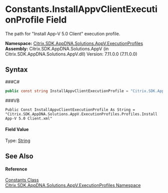 # Constants.InstallAppvClientExecutionProfile Field
 

The path for "Install App-V 5.0 Client" execution profile.

**Namespace:**&nbsp;<a href="N_Citrix_SDK_AppDNA_Solutions_AppV_ExecutionProfiles">Citrix.SDK.AppDNA.Solutions.AppV.ExecutionProfiles</a><br />**Assembly:**&nbsp;Citrix.SDK.AppDNA.Solutions.AppV (in Citrix.SDK.AppDNA.Solutions.AppV.dll) Version: 7.11.0.0 (7.11.0.0)

## Syntax

###C#
```csharp
public const string InstallAppvClientExecutionProfile = "Citrix.SDK.AppDNA.Solutions.AppV.ExecutionProfiles.Profiles.Install App-V 5.0 Client.xml"
```

###VB
```vbnet
Public Const InstallAppvClientExecutionProfile As String = "Citrix.SDK.AppDNA.Solutions.AppV.ExecutionProfiles.Profiles.Install App-V 5.0 Client.xml"
```


#### Field Value
Type: <a href="http://msdn2.microsoft.com/en-us/library/s1wwdcbf" target="_blank">String</a>

## See Also


#### Reference
<a href="T_Citrix_SDK_AppDNA_Solutions_AppV_ExecutionProfiles_Constants">Constants Class</a><br /><a href="N_Citrix_SDK_AppDNA_Solutions_AppV_ExecutionProfiles">Citrix.SDK.AppDNA.Solutions.AppV.ExecutionProfiles Namespace</a><br />